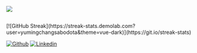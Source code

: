 <p>
    <img src="https://github-readme-stats.vercel.app/api/top-langs/?username=yumingchangsabodota&layout=compact&langs_count=4&card_width=245&theme=dark" />
</p>

<h2></h2>
[![GitHub Streak](https://streak-stats.demolab.com?user=yumingchangsabodota&theme=vue-dark)](https://git.io/streak-stats)

[![Github](https://img.shields.io/badge/-Github-000?style=for-the-badge&logo=Github&logoColor=white)](https://github.com/yumingchangsabodota)
[![Linkedin](https://img.shields.io/badge/-LinkedIn-blue?style=for-the-badge&logo=Linkedin&logoColor=white)](https://www.linkedin.com/in/yu-ming-%EF%BC%88ziv-chang-006417b3/)
